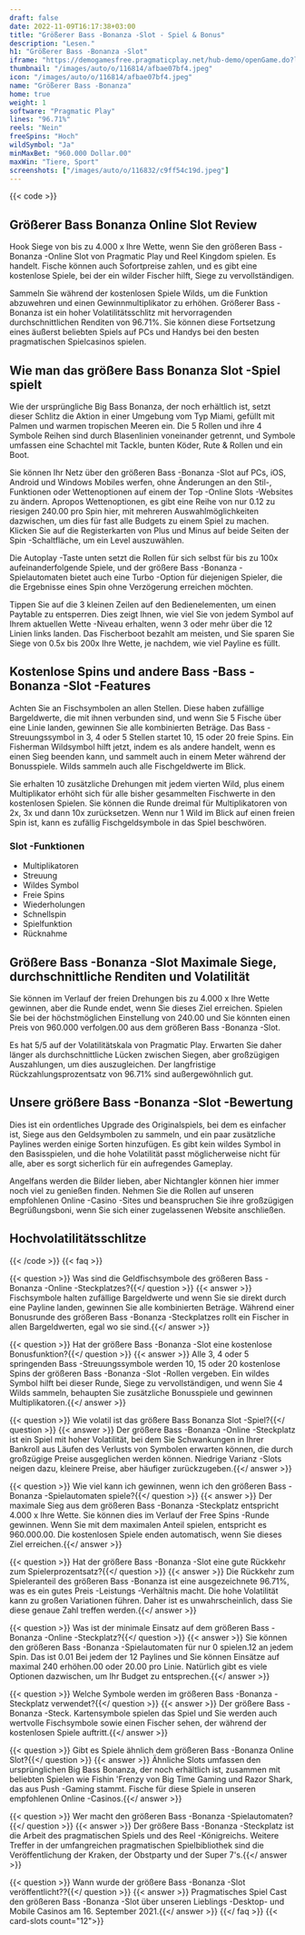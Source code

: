 ```yaml
---
draft: false
date: 2022-11-09T16:17:38+03:00
title: "Größerer Bass -Bonanza -Slot - Spiel & Bonus"
description: "Lesen."
h1: "Größerer Bass -Bonanza -Slot"
iframe: "https://demogamesfree.pragmaticplay.net/hub-demo/openGame.do?lang=en&cur=EUR&websiteUrl=%2Fhub-demo%2FcasinoBand.jsp&gcpif=2831&gameSymbol=vs12bbb&jurisdiction=99&lobbyUrl=https://clienthub.pragmaticplay.com/slots/game-library/"
thumbnail: "/images/auto/o/116814/afbae07bf4.jpeg"
icon: "/images/auto/o/116814/afbae07bf4.jpeg"
name: "Größerer Bass -Bonanza"
home: true
weight: 1
software: "Pragmatic Play"
lines: "96.71%"
reels: "Nein"
freeSpins: "Hoch"
wildSymbol: "Ja"
minMaxBet: "960.000 Dollar.00"
maxWin: "Tiere, Sport"
screenshots: ["/images/auto/o/116832/c9ff54c19d.jpeg"]
---
```


{{< code >}}<h2>Größerer Bass Bonanza Online Slot Review</h2><p>Hook Siege von bis zu 4.000 x Ihre Wette, wenn Sie den größeren Bass -Bonanza -Online Slot von Pragmatic Play und Reel Kingdom spielen. Es handelt. Fische können auch Sofortpreise zahlen, und es gibt eine kostenlose Spiele, bei der ein wilder Fischer hilft, Siege zu vervollständigen.</p><p>Sammeln Sie während der kostenlosen Spiele Wilds, um die Funktion abzuwehren und einen Gewinnmultiplikator zu erhöhen. Größerer Bass -Bonanza ist ein hoher Volatilitätsschlitz mit hervorragenden durchschnittlichen Renditen von 96.71%. Sie können diese Fortsetzung eines äußerst beliebten Spiels auf PCs und Handys bei den besten pragmatischen Spielcasinos spielen.</p><h2>Wie man das größere Bass Bonanza Slot -Spiel spielt</h2><p>Wie der ursprüngliche Big Bass Bonanza, der noch erhältlich ist, setzt dieser Schlitz die Aktion in einer Umgebung vom Typ Miami, gefüllt mit Palmen und warmen tropischen Meeren ein. Die 5 Rollen und ihre 4 Symbole Reihen sind durch Blasenlinien voneinander getrennt, und Symbole umfassen eine Schachtel mit Tackle, bunten Köder, Rute & Rollen und ein Boot.</p><p>Sie können Ihr Netz über den größeren Bass -Bonanza -Slot auf PCs, iOS, Android und Windows Mobiles werfen, ohne Änderungen an den Stil-, Funktionen oder Wettenoptionen auf einem der Top -Online Slots -Websites zu ändern. Apropos Wettenoptionen, es gibt eine Reihe von nur 0.12 zu riesigen 240.00 pro Spin hier, mit mehreren Auswahlmöglichkeiten dazwischen, um dies für fast alle Budgets zu einem Spiel zu machen. Klicken Sie auf die Registerkarten von Plus und Minus auf beide Seiten der Spin -Schaltfläche, um ein Level auszuwählen.</p><p>Die Autoplay -Taste unten setzt die Rollen für sich selbst für bis zu 100x aufeinanderfolgende Spiele, und der größere Bass -Bonanza -Spielautomaten bietet auch eine Turbo -Option für diejenigen Spieler, die die Ergebnisse eines Spin ohne Verzögerung erreichen möchten.</p><p>Tippen Sie auf die 3 kleinen Zeilen auf den Bedienelementen, um einen Paytable zu entsperren. Dies zeigt Ihnen, wie viel Sie von jedem Symbol auf Ihrem aktuellen Wette -Niveau erhalten, wenn 3 oder mehr über die 12 Linien links landen. Das Fischerboot bezahlt am meisten, und Sie sparen Sie Siege von 0.5x bis 200x Ihre Wette, je nachdem, wie viel Payline es füllt.</p><h2>Kostenlose Spins und andere Bass -Bass -Bonanza -Slot -Features</h2><p>Achten Sie an Fischsymbolen an allen Stellen. Diese haben zufällige Bargeldwerte, die mit ihnen verbunden sind, und wenn Sie 5 Fische über eine Linie landen, gewinnen Sie alle kombinierten Beträge. Das Bass -Streuungssymbol in 3, 4 oder 5 Stellen startet 10, 15 oder 20 freie Spins. Ein Fisherman Wildsymbol hilft jetzt, indem es als andere handelt, wenn es einen Sieg beenden kann, und sammelt auch in einem Meter während der Bonusspiele. Wilds sammeln auch alle Fischgeldwerte im Blick.</p><p>Sie erhalten 10 zusätzliche Drehungen mit jedem vierten Wild, plus einem Multiplikator erhöht sich für alle bisher gesammelten Fischwerte in den kostenlosen Spielen. Sie können die Runde dreimal für Multiplikatoren von 2x, 3x und dann 10x zurücksetzen.  Wenn nur 1 Wild im Blick auf einen freien Spin ist, kann es zufällig Fischgeldsymbole in das Spiel beschwören.</p><h3>
Slot -Funktionen</h3><ul>
<li></span>
Multiplikatoren</li>
<li></span>
Streuung</li>
<li></span>
Wildes Symbol</li>
<li></span>
Freie Spins</li>
<li></span>
Wiederholungen</li>
<li></span>
Schnellspin</li>
<li></span>
Spielfunktion</li>
<li></span>
Rücknahme</li></ul><h2>Größere Bass -Bonanza -Slot Maximale Siege, durchschnittliche Renditen und Volatilität</h2><p>Sie können im Verlauf der freien Drehungen bis zu 4.000 x Ihre Wette gewinnen, aber die Runde endet, wenn Sie dieses Ziel erreichen. Spielen Sie bei der höchstmöglichen Einstellung von 240.00 und Sie könnten einen Preis von 960.000 verfolgen.00 aus dem größeren Bass -Bonanza -Slot.</p><p>Es hat 5/5 auf der Volatilitätskala von Pragmatic Play. Erwarten Sie daher länger als durchschnittliche Lücken zwischen Siegen, aber großzügigen Auszahlungen, um dies auszugleichen. Der langfristige Rückzahlungsprozentsatz von 96.71% sind außergewöhnlich gut.</p><h2>Unsere größere Bass -Bonanza -Slot -Bewertung</h2><p>Dies ist ein ordentliches Upgrade des Originalspiels, bei dem es einfacher ist, Siege aus den Geldsymbolen zu sammeln, und ein paar zusätzliche Paylines werden einige Sorten hinzufügen. Es gibt kein wildes Symbol in den Basisspielen, und die hohe Volatilität passt möglicherweise nicht für alle, aber es sorgt sicherlich für ein aufregendes Gameplay.</p><p>Angelfans werden die Bilder lieben, aber Nichtangler können hier immer noch viel zu genießen finden. Nehmen Sie die Rollen auf unseren empfohlenen Online -Casino -Sites und beanspruchen Sie ihre großzügigen Begrüßungsboni, wenn Sie sich einer zugelassenen Website anschließen.</p><h2>Hochvolatilitätsschlitze</h2>
{{< /code >}}
{{< faq >}}

{{< question >}} Was sind die Geldfischsymbole des größeren Bass -Bonanza -Online -Steckplatzes?{{</ question >}}
{{< answer >}} Fischsymbole halten zufällige Bargeldwerte und wenn Sie sie direkt durch eine Payline landen, gewinnen Sie alle kombinierten Beträge. Während einer Bonusrunde des größeren Bass -Bonanza -Steckplatzes rollt ein Fischer in allen Bargeldwerten, egal wo sie sind.{{</ answer >}}

{{< question >}} Hat der größere Bass -Bonanza -Slot eine kostenlose Bonusfunktion?{{</ question >}}
{{< answer >}} Alle 3, 4 oder 5 springenden Bass -Streuungssymbole werden 10, 15 oder 20 kostenlose Spins der größeren Bass -Bonanza -Slot -Rollen vergeben. Ein wildes Symbol hilft bei dieser Runde, Siege zu vervollständigen, und wenn Sie 4 Wilds sammeln, behaupten Sie zusätzliche Bonusspiele und gewinnen Multiplikatoren.{{</ answer >}}

{{< question >}} Wie volatil ist das größere Bass Bonanza Slot -Spiel?{{</ question >}}
{{< answer >}} Der größere Bass -Bonanza -Online -Steckplatz ist ein Spiel mit hoher Volatilität, bei dem Sie Schwankungen in Ihrer Bankroll aus Läufen des Verlusts von Symbolen erwarten können, die durch großzügige Preise ausgeglichen werden können. Niedrige Varianz -Slots neigen dazu, kleinere Preise, aber häufiger zurückzugeben.{{</ answer >}}

{{< question >}} Wie viel kann ich gewinnen, wenn ich den größeren Bass -Bonanza -Spielautomaten spiele?{{</ question >}}
{{< answer >}} Der maximale Sieg aus dem größeren Bass -Bonanza -Steckplatz entspricht 4.000 x Ihre Wette. Sie können dies im Verlauf der Free Spins -Runde gewinnen. Wenn Sie mit dem maximalen Anteil spielen, entspricht es 960.000.00. Die kostenlosen Spiele enden automatisch, wenn Sie dieses Ziel erreichen.{{</ answer >}}

{{< question >}} Hat der größere Bass -Bonanza -Slot eine gute Rückkehr zum Spielerprozentsatz?{{</ question >}}
{{< answer >}} Die Rückkehr zum Spieleranteil des größeren Bass -Bonanza ist eine ausgezeichnete 96.71%, was es ein gutes Preis -Leistungs -Verhältnis macht. Die hohe Volatilität kann zu großen Variationen führen. Daher ist es unwahrscheinlich, dass Sie diese genaue Zahl treffen werden.{{</ answer >}}

{{< question >}} Was ist der minimale Einsatz auf dem größeren Bass -Bonanza -Online -Steckplatz?{{</ question >}}
{{< answer >}} Sie können den größeren Bass -Bonanza -Spielautomaten für nur 0 spielen.12 an jedem Spin. Das ist 0.01 Bei jedem der 12 Paylines und Sie können Einsätze auf maximal 240 erhöhen.00 oder 20.00 pro Linie. Natürlich gibt es viele Optionen dazwischen, um Ihr Budget zu entsprechen.{{</ answer >}}

{{< question >}} Welche Symbole werden im größeren Bass -Bonanza -Steckplatz verwendet?{{</ question >}}
{{< answer >}} Der größere Bass -Bonanza -Steck. Kartensymbole spielen das Spiel und Sie werden auch wertvolle Fischsymbole sowie einen Fischer sehen, der während der kostenlosen Spiele auftritt.{{</ answer >}}

{{< question >}} Gibt es Spiele ähnlich dem größeren Bass -Bonanza Online Slot?{{</ question >}}
{{< answer >}} Ähnliche Slots umfassen den ursprünglichen Big Bass Bonanza, der noch erhältlich ist, zusammen mit beliebten Spielen wie Fishin 'Frenzy von Big Time Gaming und Razor Shark, das aus Push -Gaming stammt. Fische für diese Spiele in unseren empfohlenen Online -Casinos.{{</ answer >}}

{{< question >}} Wer macht den größeren Bass -Bonanza -Spielautomaten?{{</ question >}}
{{< answer >}} Der größere Bass -Bonanza -Steckplatz ist die Arbeit des pragmatischen Spiels und des Reel -Königreichs. Weitere Treffer in der umfangreichen pragmatischen Spielbibliothek sind die Veröffentlichung der Kraken, der Obstparty und der Super 7's.{{</ answer >}}

{{< question >}} Wann wurde der größere Bass -Bonanza -Slot veröffentlicht??{{</ question >}}
{{< answer >}} Pragmatisches Spiel Cast den größeren Bass -Bonanza -Slot über unseren Lieblings -Desktop- und Mobile Casinos am 16. September 2021.{{</ answer >}}
{{</ faq >}}
{{< card-slots count="12">}}